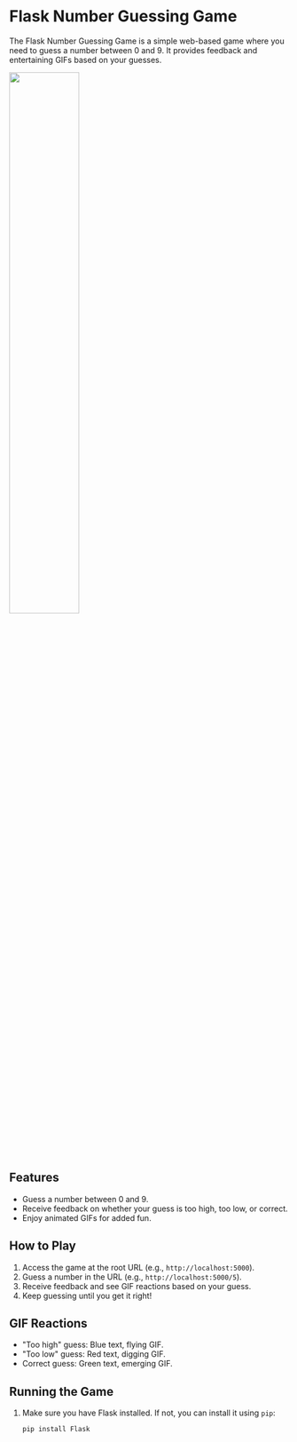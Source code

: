 # Flask Number Guessing Game

The Flask Number Guessing Game is a simple web-based game where you need to guess a number between 0 and 9. It provides feedback and entertaining GIFs based on your guesses.

<img src="https://media.giphy.com/media/3o7aCSPqXE5C6T8tBC/giphy.gif" width=50%/>

## Features

- Guess a number between 0 and 9.
- Receive feedback on whether your guess is too high, too low, or correct.
- Enjoy animated GIFs for added fun.

## How to Play

1. Access the game at the root URL (e.g., `http://localhost:5000`).
2. Guess a number in the URL (e.g., `http://localhost:5000/5`).
3. Receive feedback and see GIF reactions based on your guess.
4. Keep guessing until you get it right!

## GIF Reactions

- "Too high" guess: Blue text, flying GIF.
- "Too low" guess: Red text, digging GIF.
- Correct guess: Green text, emerging GIF.

## Running the Game

1. Make sure you have Flask installed. If not, you can install it using `pip`:

   ```bash
   pip install Flask
